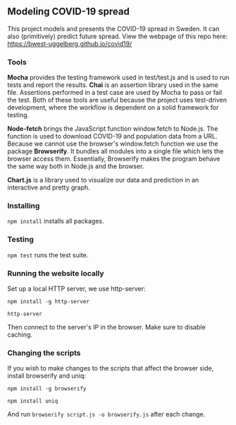 ## Modeling COVID-19 spread
This project models and presents the COVID-19 spread in Sweden.
It can also (primitively) predict future spread. View the
webpage of this repo here: https://bwest-uggelberg.github.io/covid19/

### Tools
**Mocha** provides the testing framework used in test/test.js
and is used to run tests and report the results. **Chai** is an
assertion library used in the same file. Assertions performed
in a test case are used by Mocha to pass or fail the test.
Both of these tools are useful because the project uses
test-driven development, where the workflow is dependent on
a solid framework for testing.

**Node-fetch** brings the JavaScript function window.fetch
to Node.js. The function is used to download COVID-19 and
population data from a URL. Because we cannot use the
browser's window.fetch function we use the package
**Browserify**. It bundles all modules into a single file
which lets the browser access them. Essentially, Browserify
makes the program behave the same way both in Node.js and
the browser.

**Chart.js** is a library used to visualize our data and
prediction in an interactive and pretty graph.

### Installing
`npm install` installs all packages.

### Testing
`npm test` runs the test suite.

### Running the website locally
Set up a local HTTP server, we use http-server:

`npm install -g http-server`

`http-server`

Then connect to the server's IP in the browser.
Make sure to disable caching.

### Changing the scripts
If you wish to make changes to the scripts that affect the browser side,
install browserify and uniq:

`npm install -g browserify`

`npm install uniq`

And run `browserify script.js -o browserify.js` after each change.
